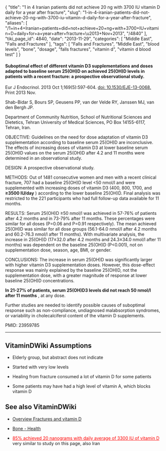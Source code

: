 {
    "title": "1 in 4 Iranian patients did not achieve 20 ng with 3700 IU vitamin D daily for a year after fracture",
    "slug": "1-in-4-iranian-patients-did-not-achieve-20-ng-with-3700-iu-vitamin-d-daily-for-a-year-after-fracture",
    "aliases": [
        "/1+in+4+Iranian+patients+did+not+achieve+20+ng+with+3700+IU+vitamin+D+daily+for+a+year+after+fracture+\u2013+Nov+2013",
        "/4840"
    ],
    "tiki_page_id": 4840,
    "date": "2013-11-29",
    "categories": [
        "Middle East",
        "Falls and Fractures"
    ],
    "tags": [
        "Falls and Fractures",
        "Middle East",
        "blood levels",
        "bone",
        "dosage",
        "falls fractures",
        "vitamin d",
        "vitamin d blood test"
    ]
}


#### Suboptimal effect of different vitamin D3 supplementations and doses adapted to baseline serum 25(OH)D on achieved 25(OH)D levels in patients with a recent fracture: a prospective observational study.

Eur J Endocrinol. 2013 Oct 1;169(5):597-604. [doi: 10.1530/EJE-13-0068.](https://doi.org/10.1530/EJE-13-0068.) Print 2013 Nov.

Shab-Bidar S, Bours SP, Geusens PP, van der Velde RY, Janssen MJ, van den Bergh JP.

Department of Community Nutrition, School of Nutritional Sciences and Dietetics, Tehran University of Medical Sciences, PO Box 14155-6117, Tehran, Iran.

OBJECTIVE: Guidelines on the need for dose adaptation of vitamin D3 supplementation according to baseline serum 25(OH)D are inconclusive. The effects of increasing doses of vitamin D3 at lower baseline serum 25(OH)D values on the serum 25(OH)D after 4.2 and 11 months were determined in an observational study.

DESIGN: A prospective observational study.

METHODS: Out of 1481 consecutive women and men with a recent clinical fracture, 707 had a baseline 25(OH)D level <50 nmol/l and were supplemented with increasing doses of vitamin D3 (400, 800, 1700, and  **≥3500 IU/day** ) according to the lower baseline 25(OH)D. Final analysis was restricted to the 221 participants who had full follow-up data available for 11 months.

RESULTS: Serum 25(OH)D ≥50 nmol/l was achieved in 57-76% of patients after 4.2 months and in 73-79% after 11 months. These percentages were similar for all doses (P=0.06 and P=0.91 respectively). The mean achieved 25(OH)D was similar for all dose groups (56.1-64.0 nmol/l after 4.2 months and 60.2-76.3 nmol/l after 11 months). With multivariate analysis, the increase in 25(OH)D (17±32.0 after 4.2 months and 24.3±34.0 nmol/l after 11 months) was dependent on the baseline 25(OH)D (P<0.001), not on supplementation dose, season, age, BMI, or gender.

CONCLUSIONS: The increase in serum 25(OH)D was significantly larger with higher vitamin D3 supplementation doses. However, this dose-effect response was mainly explained by the baseline 25(OH)D, not the supplementation dose, with a greater magnitude of response at lower baseline 25(OH)D concentrations. 

 **In 21-27% of patients, serum 25(OH)D3 levels did not reach 50 nmol/l after 11 months** , at any dose. 

Further studies are needed to identify possible causes of suboptimal response such as non-compliance, undiagnosed malabsorption syndromes, or variability in cholecalciferol content of the vitamin D supplements.

PMID:     23959785

---

## VitaminDWiki Assumptions

* Elderly group, but abstract does not indicate

* Started with very low levels

* Healing from fracture consumed a lot of vitamin D for some patients

* Some patients may have had a high level of vitamin A, which blocks vitamin D

## See also VitaminDWiki

* [Overview Fractures and vitamin D](/posts/overview-fractures-and-vitamin-d)

* [Bone - Health](/categories/bone---health)

* <a href="/posts/85-percent-achieved-20-nanograms-with-daily-average-of-3300-iu-of-vitamin-d" style="color: red; text-decoration: underline;" title="This link has an unknown page_id: 3109">85% achieved 20 nanograms with daily average of 3300 IU of vitamin D</a>  very similar to study on this page, also Iran